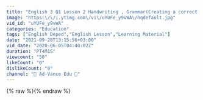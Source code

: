 ```yaml
---
title: "English 3 Q1 Lesson 2 Handwriting , Grammar(Creating a correct sentence), Story Making"
image: "https:\/\/i.ytimg.com\/vi\/uYUFe_y9vWA\/hqdefault.jpg"
vid_id: "uYUFe_y9vWA"
categories: "Education"
tags: ["English Deped","English Lesson","Learning Material"]
date: "2021-09-28T13:15:56+03:00"
vid_date: "2020-06-05T04:40:02Z"
duration: "PT4M1S"
viewcount: "50"
likeCount: "0"
dislikeCount: "0"
channel: "📝 Ad-Vance Edu 🏫"
---
```

{% raw %}{% endraw %}
